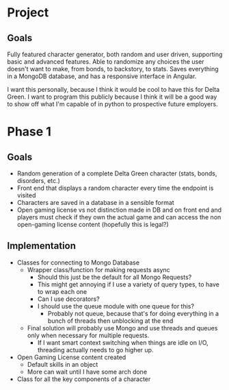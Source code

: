 # Project
## Goals
Fully featured character generator, both random and user driven, supporting basic and
advanced features. Able to randomize any choices the user doesn't want to make, from
bonds, to backstory, to stats. Saves everything in a MongoDB database, and has a 
responsive interface in Angular. 

I want this personally, because I think it would be cool to have this for Delta Green. 
I want to program this publicly because I think it will be a good way to show off what
I'm capable of in python to prospective future employers.

# Phase 1

## Goals
* Random generation of a complete Delta Green character (stats, bonds, disorders, etc.)
* Front end that displays a random character every time the endpoint is visited
* Characters are saved in a database in a sensible format
* Open gaming license vs not distinction made in DB and on front end and players must check
if they own the actual game and can access the non open-gaming license content (hopefully this is
legal?)

## Implementation 
* Classes for connecting to Mongo Database
    * Wrapper class/function for making requests async
        * Should this just be the default for all Mongo Requests?
        * This might get annoying if I use a variety of query types, to have to wrap 
        each one
        * Can I use decorators?
        * I should use the queue module with one queue for this?
            * Probably not queue, because that's for doing everything in a bunch of threads then
            unblocking at the end
    * Final solution will probably use Mongo and use threads and queues only when necessary for 
    multiple requests. 
        * If I want smart context switching when things are idle on I/O, threading actually needs to
        go higher up. 
* Open Gaming License content created
    * Default skills in an object
    * More can wait until I have some arch done
* Class for all the key components of a character